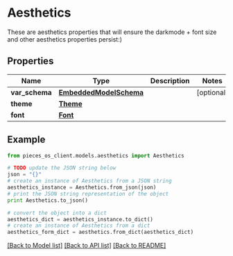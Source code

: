 # Aesthetics

These are aesthetics properties that will ensure the darkmode + font size and other aesthetics properties persist:)

## Properties

Name | Type | Description | Notes
------------ | ------------- | ------------- | -------------
**var_schema** | [**EmbeddedModelSchema**](EmbeddedModelSchema.md) |  | [optional] 
**theme** | [**Theme**](Theme.md) |  | 
**font** | [**Font**](Font.md) |  | 

## Example

```python
from pieces_os_client.models.aesthetics import Aesthetics

# TODO update the JSON string below
json = "{}"
# create an instance of Aesthetics from a JSON string
aesthetics_instance = Aesthetics.from_json(json)
# print the JSON string representation of the object
print Aesthetics.to_json()

# convert the object into a dict
aesthetics_dict = aesthetics_instance.to_dict()
# create an instance of Aesthetics from a dict
aesthetics_form_dict = aesthetics.from_dict(aesthetics_dict)
```
[[Back to Model list]](../README.md#documentation-for-models) [[Back to API list]](../README.md#documentation-for-api-endpoints) [[Back to README]](../README.md)


